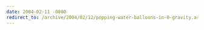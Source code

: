 ```yaml
---
date: 2004-02-11 -0800
redirect_to: /archive/2004/02/12/popping-water-balloons-in-0-gravity.aspx/
---
```

